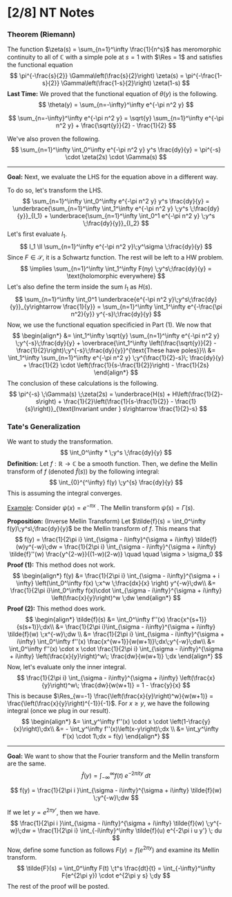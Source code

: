 # [2/8] NT Notes

### Theorem (Riemann)

The function $\zeta(s) = \sum_{n=1}^\infty \frac{1}{n^s}$ has meromorphic continuity to all of $\mathbb{C}$ with a simple pole at $s = 1$ with $\Res = 1$ and satisfies the functional equation
$$
\pi^{-\frac{s}{2}} \Gamma\left(\frac{s}{2}\right) \zeta(s) = \pi^{-\frac{1-s}{2}} \Gamma\left(\frac{1-s}{2}\right) \zeta(1-s)
$$
 **Last Time:** We proved that the functional equation of $\theta(y)$ is the following.
$$
\theta(y) = \sum_{n=-\infty}^\infty e^{-\pi n^2 y}
$$

$$
\sum_{n=-\infty}^\infty e^{-\pi n^2 y} = \sqrt{y} \sum_{n=1}^\infty e^{-\pi n^2 y} + \frac{\sqrt{y}}{2} - \frac{1}{2}
$$

We've also proven the following.
$$
\sum_{n=1}^\infty \int_0^\infty e^{-\pi n^2 y} y^s \frac{dy}{y} = \pi^{-s} \cdot \zeta(2s) \cdot \Gamma(s)
$$

---

**Goal:** Next, we evaluate the LHS for the equation above in a different way.

To do so, let's transform the LHS.
$$
\sum_{n=1}^\infty \int_0^\infty e^{-\pi n^2 y} y^s \frac{dy}{y} = \underbrace{\sum_{n=1}^\infty \int_1^\infty e^{-\pi n^2 y} \;y^s \;\frac{dy}{y}}_{I_1}  + \underbrace{\sum_{n=1}^\infty \int_0^1 e^{-\pi n^2 y} \;y^s \;\frac{dy}{y}}_{I_2}
$$
Let's first evaluate $I_1$. 
$$
I_1 \ll \sum_{n=1}^\infty e^{-\pi n^2 y}\;y^\sigma \;\frac{dy}{y}
$$
Since $F \in \mathcal{S}$, it is a Schwartz function. The rest will be left to a HW problem.
$$
\implies \sum_{n=1}^\infty \int_1^\infty F(ny) \;y^s\;\frac{dy}{y} = \text{holomorphic everywhere}
$$
Let's also define the term inside the sum $I_1$ as $H(s)$. 
$$
\sum_{n=1}^\infty \int_0^1 \underbrace{e^{-\pi n^2 y}\;y^s\;\frac{dy}{y}}_{y\rightarrow \frac{1}{y}} = \sum_{n=1}^\infty \int_1^\infty e^{-\frac{\pi n^2}{y}} y^{-s}\;\frac{dy}{y}
$$
Now, we use the functional equation specificied in Part (1). We now that
$$
\begin{align*}
&= \int_1^\infty \sqrt{y} \sum_{n=1}^\infty e^{-\pi n^2 y} \;y^{-s}\;\frac{dy}{y} + \overbrace{\int_1^\infty \left(\frac{\sqrt{y}}{2} - \frac{1}{2}\right)\;y^{-s}\;\frac{dy}{y}}^{\text{These have poles}}\\
&= \int_1^\infty \sum_{n=1}^\infty e^{-\pi n^2 y} \;y^{\frac{1}{2}-s}\; \frac{dy}{y} + \frac{1}{2} \cdot \left(\frac{1}{s-\frac{1}{2}}\right) - \frac{1}{2s}
\end{align*}
$$
The conclusion of these calculations is the following.
$$
\pi^{-s} \;\Gamma(s) \;\zeta(2s) = \underbrace{H(s) + H\left(\frac{1}{2}-s\right) + \frac{1}{2}\left(\frac{1}{s-\frac{1}{2}} - \frac{1}{s}\right)}_{\text{Invariant under } s\rightarrow \frac{1}{2}-s}
$$

### Tate's Generalization

We want to study the transformation.
$$
\int_0^\infty * \;y^s \;\frac{dy}{y}
$$
**Definition:** Let $f: \mathbb{R} \rightarrow \mathbb{C}$ be a smooth function. Then, we define the Mellin transform of $f$ (denoted $\tilde{f}(s)$) by the following integral:
$$
\int_{0}^{^\infty} f(y) \;y^{s} \frac{dy}{y}
$$
This is assuming the integral converges.

<u>Example</u>: Consider $\psi(x) = e^{-\pi x}$ . The Mellin transform $\tilde{\psi}(s) = \Gamma(s)$. 

**Proposition:** (Inverse Mellin Transform) Let $\tilde{f}(s) = \int_0^\infty f(y)\;y^s\;\frac{dy}{y}$ be the Mellin transform of $f$. This means that
$$
f(y) = \frac{1}{2\pi i} \int_{\sigma - i\infty}^{\sigma + i\infty} \tilde{f}(w)y^{-w}\;dw = \frac{1}{2\pi i} \int_{\sigma - i\infty}^{\sigma + i\infty} \tilde{f}''(w) \frac{y^{2-w}}{(1-w)(2-w)} \quad \quad \sigma > \sigma_0
$$
**Proof (1):** This method does not work.
$$
\begin{align*}
f(y) &= \frac{1}{2\pi i} \int_{\sigma - i\infty}^{\sigma + i \infty} \left(\int_0^\infty f(x) \;x^w \;\frac{dx}{x} \right)  y^{-w}\;dw\\
&= \frac{1}{2\pi i}\int_0^\infty f(x)\cdot \int_{\sigma - i\infty}^{\sigma + i\infty} \left(\frac{x}{y}\right)^w  \;dw
\end{align*}
$$
**Proof (2):** This method does work.
$$
\begin{align*}
\tilde{f}(s) &= \int_0^\infty f''(x) \frac{x^{s+1}}{s(s+1)}\;dx\\
&= \frac{1}{2\pi i}\int_{\sigma - i\infty}^{\sigma + i\infty} \tilde{f}(w) \;x^{-w}\;dw \\
&= \frac{1}{2\pi i} \int_{\sigma - i\infty}^{\sigma + i\infty} \int_0^\infty f''(x) \frac{x^{w+1}}{w(w+1)}\;dx\;y^{-w}\;dw\\
&= \int_0^\infty f''(x) \cdot x \cdot \frac{1}{2\pi i} \int_{\sigma - i\infty}^{\sigma + i\infty} \left(\frac{x}{y}\right)^w\; \frac{dw}{w(w+1)} \;dx
\end{align*}
$$
Now, let's evaluate only the inner integral.
$$
\frac{1}{2\pi i} \int_{\sigma - i\infty}^{\sigma + i\infty} \left(\frac{x}{y}\right)^w\; \frac{dw}{w(w+1)} = 1 - \frac{y}{x}
$$
This is because $\Res_{w=-1} \frac{\left(\frac{x}{y}\right)^w}{w(w+1)} = \frac{\left(\frac{x}{y}\right)^{-1}}{-1}$. For $x \geq y$, we have the following integral (once we plug in our result).
$$
\begin{align*}
	&= \int_y^\infty f''(x) \cdot x \cdot \left(1-\frac{y}{x}\right)\;dx\\
	&= - \int_y^\infty f''(x)\left(x-y\right)\;dx \\
	&= \int_y^\infty f'(x) \cdot 1\;dx = f(y)
\end{align*}
$$

---

**Goal:** We want to show that the Fourier transform and the Mellin transform are the same.
$$
\hat{f}(y) = \int_{-\infty}^\infty f(t)\;e^{-2\pi i ty}\;dt
$$

$$
f(y) = \frac{1}{2\pi i }\int_{\sigma - i\infty}^{\sigma + i\infty} \tilde{f}(w) \;y^{-w}\;dw
$$

If we let $y = e^{2\pi y'}$, then we have.
$$
\frac{1}{2\pi i }\int_{\sigma - i\infty}^{\sigma + i\infty} \tilde{f}(w) \;y^{-w}\;dw = \frac{1}{2\pi i} \int_{-i\infty}^\infty \tilde{f}(u) e^{-2\pi i u y'} \; du
$$
Now, define some function as follows $F(y) = f(e^{2\pi y})$ and examine its Mellin transform.
$$
\tilde{F}(s) = \int_0^\infty F(t) \;t^s \frac{dt}{t} = \int_{-\infty}^\infty F(e^{2\pi y}) \cdot e^{2\pi y s} \;dy
$$
The rest of the proof will be posted.





